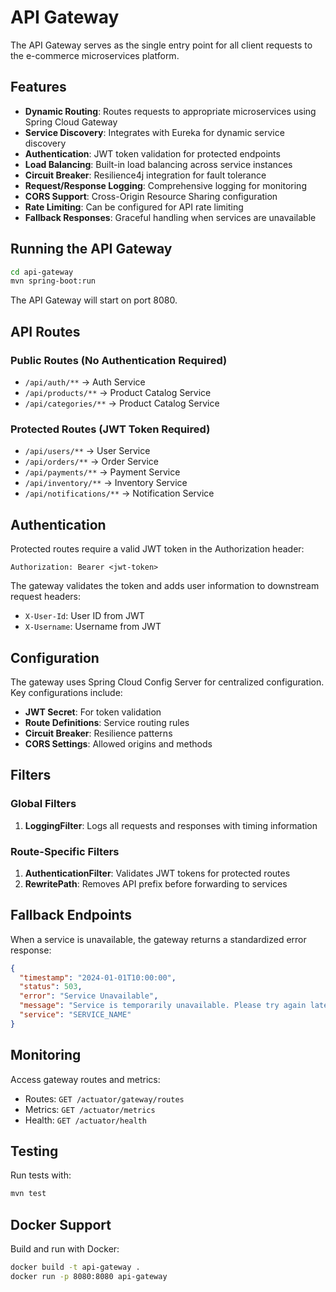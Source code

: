 # API Gateway

The API Gateway serves as the single entry point for all client requests to the e-commerce microservices platform.

## Features

- **Dynamic Routing**: Routes requests to appropriate microservices using Spring Cloud Gateway
- **Service Discovery**: Integrates with Eureka for dynamic service discovery
- **Authentication**: JWT token validation for protected endpoints
- **Load Balancing**: Built-in load balancing across service instances
- **Circuit Breaker**: Resilience4j integration for fault tolerance
- **Request/Response Logging**: Comprehensive logging for monitoring
- **CORS Support**: Cross-Origin Resource Sharing configuration
- **Rate Limiting**: Can be configured for API rate limiting
- **Fallback Responses**: Graceful handling when services are unavailable

## Running the API Gateway

```bash
cd api-gateway
mvn spring-boot:run
```

The API Gateway will start on port 8080.

## API Routes

### Public Routes (No Authentication Required)
- `/api/auth/**` → Auth Service
- `/api/products/**` → Product Catalog Service
- `/api/categories/**` → Product Catalog Service

### Protected Routes (JWT Token Required)
- `/api/users/**` → User Service
- `/api/orders/**` → Order Service
- `/api/payments/**` → Payment Service
- `/api/inventory/**` → Inventory Service
- `/api/notifications/**` → Notification Service

## Authentication

Protected routes require a valid JWT token in the Authorization header:
```
Authorization: Bearer <jwt-token>
```

The gateway validates the token and adds user information to downstream request headers:
- `X-User-Id`: User ID from JWT
- `X-Username`: Username from JWT

## Configuration

The gateway uses Spring Cloud Config Server for centralized configuration. Key configurations include:

- **JWT Secret**: For token validation
- **Route Definitions**: Service routing rules
- **Circuit Breaker**: Resilience patterns
- **CORS Settings**: Allowed origins and methods

## Filters

### Global Filters
1. **LoggingFilter**: Logs all requests and responses with timing information

### Route-Specific Filters
1. **AuthenticationFilter**: Validates JWT tokens for protected routes
2. **RewritePath**: Removes API prefix before forwarding to services

## Fallback Endpoints

When a service is unavailable, the gateway returns a standardized error response:
```json
{
  "timestamp": "2024-01-01T10:00:00",
  "status": 503,
  "error": "Service Unavailable",
  "message": "Service is temporarily unavailable. Please try again later.",
  "service": "SERVICE_NAME"
}
```

## Monitoring

Access gateway routes and metrics:
- Routes: `GET /actuator/gateway/routes`
- Metrics: `GET /actuator/metrics`
- Health: `GET /actuator/health`

## Testing

Run tests with:
```bash
mvn test
```

## Docker Support

Build and run with Docker:
```bash
docker build -t api-gateway .
docker run -p 8080:8080 api-gateway
```